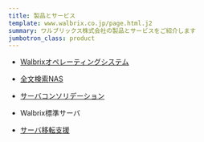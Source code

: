 ```yaml
---
title: 製品とサービス
template: www.walbrix.co.jp/page.html.j2
summary: ワルブリックス株式会社の製品とサービスをご紹介します
jumbotron_class: product
---
```


- [Walbrixオペレーティングシステム](https://www.walbrix.net)

- [全文検索NAS](oscar.html)

- [サーバコンソリデーション](p2v.html)

- Walbrix標準サーバ

- [サーバ移転支援](transfer.html)
